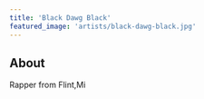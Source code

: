 ```yaml
---
title: 'Black Dawg Black'
featured_image: 'artists/black-dawg-black.jpg'
---
```


## About

Rapper from Flint,Mi
